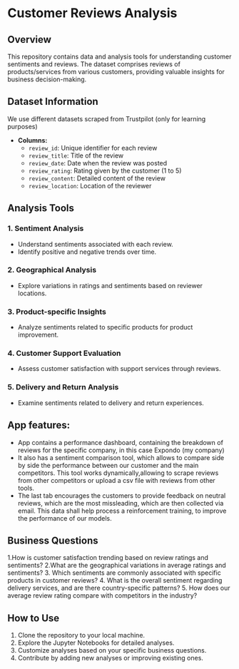 # Customer Reviews Analysis

## Overview

This repository contains data and analysis tools for understanding customer sentiments and reviews. The dataset comprises reviews of products/services from various customers, providing valuable insights for business decision-making.

## Dataset Information

We use different datasets scraped from Trustpilot (only for learning purposes)

- **Columns:**
  - `review_id`: Unique identifier for each review
  - `review_title`: Title of the review
  - `review_date`: Date when the review was posted
  - `review_rating`: Rating given by the customer (1 to 5)
  - `review_content`: Detailed content of the review
  - `review_location`: Location of the reviewer

## Analysis Tools

### 1. Sentiment Analysis
- Understand sentiments associated with each review.
- Identify positive and negative trends over time.

### 2. Geographical Analysis
- Explore variations in ratings and sentiments based on reviewer locations.

### 3. Product-specific Insights
- Analyze sentiments related to specific products for product improvement.

### 4. Customer Support Evaluation
- Assess customer satisfaction with support services through reviews.

### 5. Delivery and Return Analysis
- Examine sentiments related to delivery and return experiences.

## App features:

- App contains a performance dashboard, containing the breakdown of reviews for the specific company, in this case Expondo (my company)
- It also has a sentiment comparison tool, which allows to compare side by side the performance between our customer and the main competitors. This tool works dynamically,allowing to scrape reviews from other competitors or upload a csv file with reviews from other tools.
- The last tab encourages the customers to provide feedback on neutral reviews, which are the most missleading, which are then collected via email. This data shall help process a reinforcement training, to improve the performance of our models.

## Business Questions

1.How is customer satisfaction trending based on review ratings and sentiments?
2.What are the geographical variations in average ratings and sentiments?
3. Which sentiments are commonly associated with specific products in customer reviews?
4. What is the overall sentiment regarding delivery services, and are there country-specific patterns?
5. How does our average review rating compare with competitors in the industry?


## How to Use

1. Clone the repository to your local machine.
2. Explore the Jupyter Notebooks for detailed analyses.
3. Customize analyses based on your specific business questions.
4. Contribute by adding new analyses or improving existing ones.

